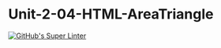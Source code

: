 # Unit-2-04-HTML-AreaTriangle
[![GitHub's Super Linter](https://github.com/ICS20-Programming-SavyonM/Unit-2-04-HTML-AreaTriangle/workflows/GitHub's%20Super%20Linter/badge.svg)](https://github.com/ICS20-Programming-SavyonM/Unit-2-04-HTML-AreaTriangle/actions)
